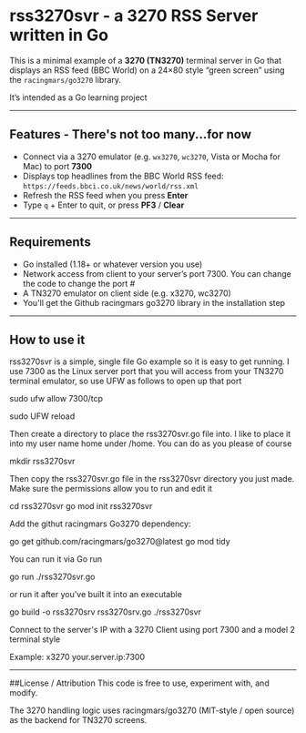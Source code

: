 # rss3270svr - a 3270 RSS Server written in Go
This is a minimal example of a **3270 (TN3270)** terminal server in Go that displays an RSS feed (BBC World) on a 24×80 style “green screen” using the `racingmars/go3270` library.

It’s intended as a Go learning project 

---
## Features - There's not too many...for now

- Connect via a 3270 emulator (e.g. `wx3270`, `wc3270`, Vista or Mocha for Mac) to port **7300**  
- Displays top headlines from the BBC World RSS feed:  
  `https://feeds.bbci.co.uk/news/world/rss.xml`  
- Refresh the RSS feed when you press **Enter**  
- Type `q` + Enter to quit, or press **PF3** / **Clear**      

---
## Requirements

- Go installed (1.18+ or whatever version you use)  
- Network access from client to your server’s port 7300. You can change the code to change the port #
- A TN3270 emulator on client side (e.g. x3270, wc3270)
- You'll get the Github racingmars go3270 library in the installation step

---
## How to use it

rss3270svr is a simple, single file Go example so it is easy to get running. I use 7300 as the Linux server port that you will access from your TN3270 terminal emulator, so use UFW as follows to open up that port

  sudo ufw allow 7300/tcp
  
  sudo UFW reload

Then create a directory to place the rss3270svr.go file into. I like to place it into my user name home under /home. You can do as you please of course

   mkdir rss3270svr

Then copy the rss3270svr.go file in the rss3270svr directory you just made. Make sure the permissions allow you to run and edit it
   
   cd rss3270svr
   go mod init rss3270svr

Add the githut racingmars Go3270 dependency:
   
   go get github.com/racingmars/go3270@latest
   go mod tidy

You can run it via Go run
   
   go run ./rss3270svr.go

or run it after you've built it into an executable

   go build -o rss3270srv rss3270srv.go
   ./rss3270svr

Connect to the server's IP with a 3270 Client using port 7300 and a model 2 terminal style

Example: x3270 your.server.ip:7300

---
##License / Attribution
This code is free to use, experiment with, and modify.

The 3270 handling logic uses racingmars/go3270 (MIT-style / open source) as the backend for TN3270 screens.
